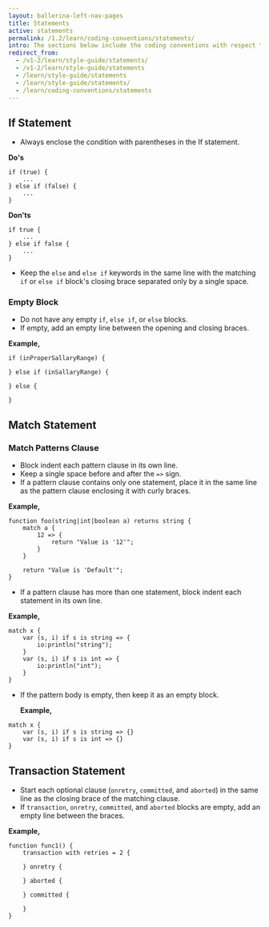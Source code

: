 ```yaml
---
layout: ballerina-left-nav-pages
title: Statements
active: statements
permalink: /1.2/learn/coding-conventions/statements/
intro: The sections below include the coding conventions with respect to statements.
redirect_from:
  - /v1-2/learn/style-guide/statements/
  - /v1-2/learn/style-guide/statements
  - /learn/style-guide/statements
  - /learn/style-guide/statements/
  - /learn/coding-conventions/statements
---
```


## If Statement

* Always enclose the condition with parentheses in the If statement.
  
**Do's**

```ballerina
if (true) {
    ...
} else if (false) {
    ...
}
```
  
**Don'ts**


```ballerina
if true {
    ...
} else if false {
    ...
}
```

* Keep the `else` and `else if` keywords in the same line with the matching `if` or `else if` block's
  closing brace separated only by a single space.

### Empty Block

* Do not have any empty `if`, `else if`, or `else` blocks.
* If empty, add an empty line between the opening and closing braces.
      
**Example,**

```ballerina
if (inProperSallaryRange) {
      
} else if (inSallaryRange) {
      
} else {
      
}
```

## Match Statement

### Match Patterns Clause

* Block indent each pattern clause in its own line.
* Keep a single space before and after the `=>` sign.
* If a pattern clause contains only one statement, place it in the same line as the pattern clause enclosing it with curly braces.

**Example,**

```ballerina
function foo(string|int|boolean a) returns string {
    match a {
        12 => {
            return "Value is '12'";
        }
    }
  
    return "Value is 'Default'";
}
```

* If a pattern clause has more than one statement, block indent each statement in its own line.

**Example,**

```ballerina
match x {
    var (s, i) if s is string => {
        io:println("string");
    }
    var (s, i) if s is int => {
        io:println("int");
    }
}
```

* If the pattern body is empty, then keep it as an empty block.
  
  
  **Example,**

```ballerina
match x {
    var (s, i) if s is string => {}
    var (s, i) if s is int => {}
}
```

## Transaction Statement

* Start each optional clause (`onretry`, `committed`, and `aborted`) in the same line as the closing brace of the matching clause.
* If `transaction`, `onretry`, `committed`, and `aborted` blocks are empty, add an empty line between the braces. 
  
**Example,**
  
```ballerina
function func1() {
    transaction with retries = 2 {
          
    } onretry {
          
    } aborted {
          
    } committed {
          
    }
}
```

